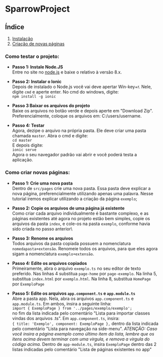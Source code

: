 # SparrowProject
## Índice
1. [Instalação](#instalação)
2. [Criação de novas páginas](#newPage)

### Como testar o projeto: <a name="instalação"></a>
- **Passo 1: Instale Node.JS**\
Entre no site no [node.js](https://nodejs.org/en/) e baixe o relativo à versão 8.x.

- **Passo 2: Instalar o Ionic**\
Depois de instalado o Node.js você vai deve apertar Win-key+r. Nele, digite `cmd` e aperte enter. No cmd do windows, digite:\
   `npm install -g ionic`

- **Passo 3 Baixar os arquivos do projeto**\
Baixe os arquivos no botão verde e depois aperte em "Download Zip". Preferencialmente, coloque os arquivos em: C:/users/username.

- **Passo 4: Testar**\
Agora, dezipe o arquivo na própria pasta. Ele deve criar uma pasta chamada `master`. Abra o cmd e digite:\
	`cd master`\
E depois digite:\
	`ionic serve`\
Agora o seu navegador padrão vai abrir e você poderá testa a aplicação.

### Como criar novas páginas: <a name="newPage"></a>
- **Passo 1: Crie uma nova pasta**\
Dentro de `src/pages` crie uma nova pasta. Essa pasta deve explicar a nova página, preferencialmente utilizando apenas uma palavra. Nesse tutorial iremos explicar utilizando a criação da página `exemplo`;

- **Passo 2: Copie os arquivos de uma página já existente**\
Como criar cada arquivo individualmente é bastante complexo, e as páginas existentes até agora no projeto estão bem simples, copie os arquivos da pasta `index`, e cole-os na pasta `exemplo`, conforme havia sido criada no passo anterior\

- **Passo 3: Renome os arquivos**\
Todos arquivos da pasta copiada possuem a nomenclatura `nomedapasta+extensão`. Renomeie todos os arquivos, para que eles agora sigam a nomenclatura `exemplo+extensão`.

- **Passo 4: Edite os arquivos copiados**\
Primeiramente, abra o arquivo `exemplo.ts` no seu editor de texto preferido. Nas linhas 4 substitua `page-home` por `page-exemplo`. Na linha 5, substitua `index.html` por `exemplo.html`.  Na linha 8, substitua `HomePage` por `ExemploPage`

- **Passo 5: Edite os arquivos `app.component.ts` e `app.module.ts`**\
Abre a pasta app. Nela, abra os arquivos `app.component.ts` e `app.module.ts`. Em ambos, insira a seguinte linha:\
 `import { ExemploPage } from '../pages/exemplo/exemplo';` \
 no fim da lista indicada pelo comentário "Lista para importar classes vindas dos arquivos .ts". Em `app.component.ts`, insira:\
 `{ title: 'Exemplo', component: ExemploPage },`
 dentro da lista indicada pelo comentário "Lista para navegação na side-menu". *ATENÇÃO: Caso você insira a página exemplo como último item da lista, lembre que os itens acima devem terminar com uma virgula, e remova a virgula do código acima.* Dentro de `app-module.ts`, insira `ExemploPage` dentro das 2 listas indicadas pelo comentário "Lista de páginas existentes no app"